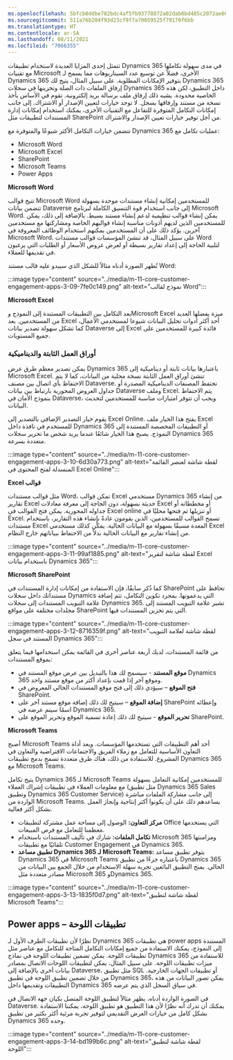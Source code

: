 ```yaml
---
ms.openlocfilehash: 5bfcb0ddbe782bdc4af5fb93778872a02dab6bd485c2072ae6006cd072762209
ms.sourcegitcommit: 511a76b204f93d23cf9f7a70059525f79170f6bb
ms.translationtype: HT
ms.contentlocale: ar-SA
ms.lasthandoff: 08/11/2021
ms.locfileid: "7066355"
---
```

تتمثل إحدى المزايا العديدة لاستخدام تطبيقات Dynamics 365 في مدى سهولة تكاملها مع تقنيات Microsoft الأخرى، فضلاً عن توسيع عدد السيناريوهات مما يسمح لـ Dynamics 365 بتوفير الإمكانات المطلوبة. على سبيل المثال، يتيح لك Dynamics 365 إرفاق الملفات ذات الصلة وتخزينها في سجلات Dynamics 365 داخل التطبيق، لكن هذه الخاصية محدودة. يشبه ذلك إرفاق ملف برسالة بريد إلكترونية. تقوم في الأساس بأخذ نسخة من مستند وإرفاقها بسجل. لا توجد خيارات لتعيين الإصدار أو الاشتراك. إلى جانب إمكانات التكامل المتوفرة للتفاعل مع التقنيات الأخرى، يمكنك استخدام إمكانات إدارة المستندات لتطبيقات مثل SharePoint من أجل توفير خيارات تعيين الإصدار والاشتراك.

تتضمن خيارات التكامل الأكثر شيوعًا والمتوفرة مع Dynamics 365 عمليات تكامل مع:

 -  Microsoft Word
 -  Microsoft Excel
 -  SharePoint
 -  Microsoft Teams
 -  Power Apps

**Microsoft Word**

تتيح قوالب Microsoft Word للمستخدمين إمكانية إنشاء مستندات موحدة بسهولة تتضمن بيانات Dataverse إلى جانب استخدام قوة التنسيق الكاملة لبرنامج Microsoft Word. يمكن إنشاء قوالب تنظيمية لدعم إنشاء مستند بسيط. بالإضافة إلى ذلك، يمكن للمستخدمين الذين لديهم أذونات مناسبة إنشاء قوالبهم الخاصة ومشاركتها مع مستخدمين آخرين. يؤكد ذلك على أن المستخدمين يمكنهم استخدام الوظائف المعروفة في Microsoft Word. على سبيل المثال، قد تنشئ المؤسسات قوالب مستندات Word لتلبية الحاجة إلى إعداد تقارير بسيطة أو لعرض عروض الأسعار أو الطلبات التي يرغبون في تقديمها للعملاء.

تُظهر الصورة أدناه مثالاً للشكل الذي سيبدو عليه قالب مستند Word:

:::image type="content" source="../media/m-11-core-customer-engagement-apps-3-09-7fe0c149.png" alt-text="نموذج لقالب Word":::


**Microsoft Excel**

يعد التكامل بين التطبيقات المستندة إلى النموذج وMicrosoft Excel ميزة يفضلها العديد من المستخدمين. يعد Excel أحد أكثر أدوات تحليل البيانات شيوعا لمستخدمي الأعمال، كما تشكل سهولة تصدير بيانات Dataverse إلى Excel فائدة كبيرة للمستخدمين على جميع المستويات.

### <a name="static-and-dynamic-worksheets"></a>**أوراق العمل الثابتة والديناميكية**

يمكن تصدير معظم طرق عرض Dynamics 365 باعتبارها بيانات ثابتة أو ديناميكية إلى Microsoft Excel. تنشئ أوراق العمل الثابتة نسخة محلية من البيانات، كما لا يتم الاحتفاظ بأي اتصال بين مصنف Dataverse. تحتفظ المصنفات الديناميكية المصدرة أو جداول العروض المحورية بارتباط بين بيانات Dataverse وملف Excel. يتم الاحتفاظ بنموذج الأمان في Dataverse، ويجب أن تتوفر امتيازات مناسبة للمستخدمين لتحديث البيانات.

يقوم خيار التصدير الإضافي بالتصدير إلى Excel Online. يفتح هذا الخيار ملف Excel للمستخدم في نافذة داخل Dynamics 365 أو التطبيقات المخصصة المستندة إلى النموذج. يصبح هذا الخيار شائعًا عندما يريد شخص ما تحرير سجلات Dynamics 365 متعددة بسرعة.

:::image type="content" source="../media/m-11-core-customer-engagement-apps-3-10-6d30a773.png" alt-text="لقطة شاشة لعنصر القائمة المنسدلة لفتح المحتوى في Excel Online":::


**قوالب ‏‫Excel‬**

مثل قوالب مستندات Word، تمكن قوالب Excel مستخدمي Dynamics 365 من إنشاء تقارير Excel حديثة بسهولة، دون الحاجة إلى معرفة معادلات Excel أو مخططاته أو جداوله المحورية. يمكن فتح القوالب في Excel online أو تنزيلها ثم فتحها محليًا في Excel. تسمح القوالب للمستخدمين، الذين يقومون عادةً بإنشاء هذه التقارير، باستخدام مستندات Excel المعدة مسبقًا بسهولة مع البيانات الحالية. يمكّن كذلك مستخدمي Excel من إنشاء تقارير مع البيانات الحالية بدلاً من الاحتفاظ ببياناتهم خارج النظام.

:::image type="content" source="../media/m-11-core-customer-engagement-apps-3-11-99af1885.png" alt-text="لقطة شاشة لتقرير Excel باستخدام بيانات Dynamics 365":::


**Microsoft SharePoint**

كما ذُكر سابقًا، فإن الاستفادة من إمكانات إدارة المستندات في SharePoint تحافظ على مستنداتك داخل سجلات Dynamics التي يدعمونها. بمجرد تكوين التكامل، تتم إضافة علامة التبويب المستندات إلى سجلات Dynamics 365. تشير علامة التبويب المستند إلى مجلدات مختلفة على مواقع SharePoint التي يتم تخزين المستندات فيها.

:::image type="content" source="../media/m-11-core-customer-engagement-apps-3-12-8716359f.png" alt-text="لقطة شاشة لعلامة التبويب المستند في سجل Dynamics 365":::


من قائمة المستندات، لديك أربعة عناصر أخرى في القائمة يمكن استخدامها فيما يتعلق بموقع المستندات:

 -  **موقع المستند** - سيسمح لك هذا بالتبديل بين عرض موقع المستند في Dynamics 365 وموقع آخر إذا قمت بإعداد أكثر من موقع مستند واحد.
 -  **فتح الموقع** – سيؤدي ذلك إلى فتح موقع المستندات الحالي المعروض في SharePoint.
 -  **إضافة الموقع** – سيتيح لك ذلك إضافة موقع مستند آخر على SharePoint وإعطائه اسمًا سيتم عرضه في Dynamics 365.
 -  **تحرير الموقع** - سيتيح لك ذلك إعادة تسمية الموقع وتحرير الموقع على SharePoint.

**Microsoft Teams**

أصبح Microsoft Teams أحد أهم التطبيقات التي تستخدمها المؤسسات. ويعد أداة التعاون الأساسية للتعامل مع زملاء الفريق والاجتماعات الافتراضية والتعاون في المشروع. للاستفادة من ذلك، هناك طرق متعددة تسمح بدمج تطبيقات Dynamics 365 مع Microsoft Teams.

يتيح تكامل Dynamics 365 لـ Microsoft Teams للمستخدمين إمكانية التعامل بسهولة مع معلومات العملاء في تطبيقات إشراك العملاء (مثل تطبيق Dynamics 365 Sales وتطبيق Dynamics 365 Customer Service) إلى جانب مشاركة الملفات مباشرة الواردة من Microsoft Teams. يساعدهم ذلك على أن يكونوا أكثر إنتاجية وإنجاز العمل بشكل أكثر فعالية.

 -  **مركز التعاون:** الوصول إلى مساحة عمل مشتركة لتطبيقات Office التي يستخدمها معظمنا للتعامل مع فرص المبيعات.
 -  **تكامل الملفات:** شارك في تأليف المستندات باستخدام Microsoft 365 ومزامنتها تلقائيًا مع تطبيقات Customer Engagement في Dynamics 365.
 -  **تطبيق مساعد Dynamics 365 لـ Microsoft Teams:** يتوفر تطبيق مساعد Dynamics 365 في Microsoft Teams باعتباره جزءًا من تطبيق Dynamics 365 الحالي. يمنح التطبيق البائعين تجربة سهلة الاستخدام من خلال الجمع بين البيانات من مصادر متعددة مثل Microsoft 365 وDynamics 365.

:::image type="content" source="../media/m-11-core-customer-engagement-apps-3-13-1835f0d7.png" alt-text="لقطة شاشة لتطبيق Microsoft Teams":::


## <a name="power-apps--canvas-apps"></a>**Power apps – تطبيقات اللوحة**

نظرًا لأن تطبيقات الطرف الأول لـ Dynamics 365 هي تطبيقات power apps المستندة إلى النموذج، يمكنك الاستفادة من جميع إمكانات التكامل المتاحة للتكامل مع عناصر مثل تطبيقات اللوحة. يمكن تضمين تطبيقات اللوحة في نماذج Dynamics 365 للاستفادة من ميزات تطبيقات اللوحة. على سبيل المثال، يمكن لتطبيقات اللوحات الاتصال بمصادر بيانات أخرى بالإضافة إلى Dataverse، مثل تطبيق SQL أو تطبيقات الجهات الخارجية. من خلال تضمين تطبيق اللوحة في تطبيق Dynamics 365، يمكن تصور البيانات من هذه التطبيقات وتقديمها داخل Dynamics 365 في سياق السجل الذي يتم عرضه.

في الصورة الواردة أدناه، يظهر مثالاً لتطبيق اللوحة المتصل بكيان جهة الاتصال في Dataverse. يمكنك أن تدرك أنه نظرًا لأن هذا التطبيق هو تطبيق اللوحة، يمكننا الاستفادة بشكل كامل من خيارات العرض التقديمي لتوفير تجربة مرئية أكثر بكثير من تطبيق Dynamics 365 وحده.

:::image type="content" source="../media/m-11-core-customer-engagement-apps-3-14-bd199b6c.png" alt-text="لقطة شاشة لتطبيق اللوحة":::
